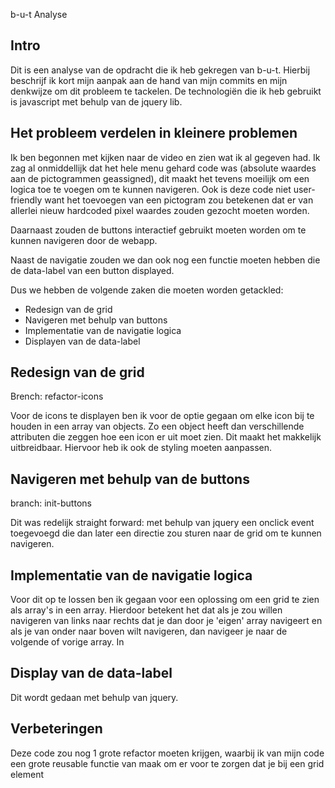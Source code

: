b-u-t Analyse



## Intro 

Dit is een analyse van de opdracht die ik heb gekregen van b-u-t. Hierbij beschrijf ik kort mijn aanpak aan de hand van mijn commits en mijn denkwijze om dit probleem te tackelen. De technologiën die ik heb gebruikt is javascript met behulp van de jquery lib.

## Het probleem verdelen in kleinere problemen 

Ik ben begonnen met kijken naar de video en zien wat ik al gegeven had. Ik zag al onmiddellijk dat het hele menu gehard code was (absolute waardes aan de pictogrammen geassigned), dit maakt het tevens moeilijk om een logica toe te voegen om te kunnen navigeren.
Ook is deze code niet user-friendly want het toevoegen van een pictogram zou betekenen dat er van allerlei nieuw hardcoded pixel waardes zouden gezocht moeten worden.

Daarnaast zouden de buttons interactief gebruikt moeten worden om te kunnen navigeren door de webapp.

Naast de navigatie zouden we dan ook nog een functie moeten hebben die de data-label van een button displayed.

Dus we hebben de volgende zaken die moeten worden getackled: 
-   Redesign van de grid 
-   Navigeren met behulp van buttons 
-   Implementatie van de navigatie logica
-   Displayen van de data-label

## Redesign van de grid

Brench: refactor-icons

Voor de icons te displayen ben ik voor de optie gegaan om elke icon bij te houden in een array van objects. Zo een object heeft dan verschillende attributen die zeggen hoe een icon er uit moet zien. Dit maakt het makkelijk uitbreidbaar. Hiervoor heb ik ook de styling moeten aanpassen.

## Navigeren met behulp van de buttons 

branch: init-buttons

Dit was redelijk straight forward: met behulp van jquery een onclick event toegevoegd die dan later een directie zou sturen naar de grid om te kunnen navigeren.

## Implementatie van de navigatie logica

Voor dit op te lossen ben ik gegaan voor een oplossing om een grid te zien als array's in een array. Hierdoor betekent het dat als je zou willen navigeren van links naar rechts dat je dan door je 'eigen' array navigeert en als je van onder naar boven wilt navigeren, dan navigeer je naar de volgende of vorige array. In

## Display van de data-label

Dit wordt gedaan met behulp van jquery. 

## Verbeteringen

Deze code zou nog 1 grote refactor moeten krijgen, waarbij ik van mijn code een grote reusable functie van maak om er voor te zorgen dat je bij een grid element 



